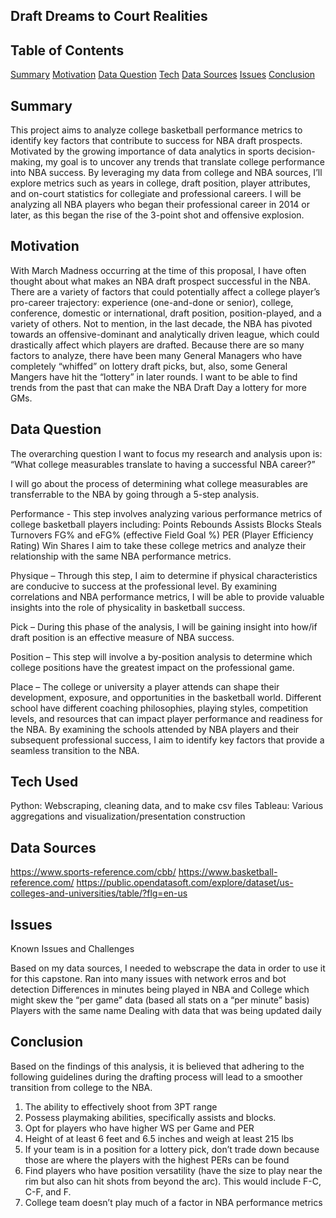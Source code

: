 ## Draft Dreams to Court Realities 

## Table of Contents 

[Summary](#summary)
[Motivation](#motivation)
[Data Question](#data-question)
[Tech](#tech-used)
[Data Sources](#data-sources)
[Issues](#issues)
[Conclusion](#conclusion)

## Summary 

This project aims to analyze college basketball performance metrics to identify key factors that contribute to success for NBA draft prospects. Motivated by the growing importance of data analytics in sports decision-making, my goal is to uncover any trends that translate college performance into NBA success. By leveraging my data from college and NBA sources, I’ll explore metrics such as years in college, draft position, player attributes, and on-court statistics for collegiate and professional careers. I will be analyzing all NBA players who began their professional career in 2014 or later, as this began the rise of the 3-point shot and offensive explosion. 

## Motivation

With March Madness occurring at the time of this proposal, I have often thought about what makes an NBA draft prospect successful in the NBA. There are a variety of factors that could potentially affect a college player’s pro-career trajectory: experience (one-and-done or senior), college, conference, domestic or international, draft position, position-played, and a variety of others. Not to mention, in the last decade, the NBA has pivoted towards an offensive-dominant and analytically driven league, which could drastically affect which players are drafted. Because there are so many factors to analyze, there have been many General Managers who have completely “whiffed” on lottery draft picks, but, also, some General Mangers have hit the “lottery” in later rounds. I want to be able to find trends from the past that can make the NBA Draft Day a lottery for more GMs. 

## Data Question
The overarching question I want to focus my research and analysis upon is:  
“What college measurables translate to having a successful NBA career?” 

I will go about the process of determining what college measurables are transferrable to the NBA by going through a 5-step analysis. 

Performance - This step involves analyzing various performance metrics of college basketball players including: 
Points 
Rebounds
Assists
Blocks
Steals
Turnovers
FG% and eFG% (effective Field Goal %)
PER (Player Efficiency Rating) 
Win Shares
I aim to take these college metrics and analyze their relationship with the same NBA performance metrics. 

Physique – Through this step, I aim to determine if physical characteristics are conducive to success at the professional level. By examining correlations and NBA performance metrics, I will be able to provide valuable insights into the role of physicality in basketball success. 

Pick – During this phase of the analysis, I will be gaining insight into how/if draft position is an effective measure of NBA success. 

Position – This step will involve a by-position analysis to determine which college positions have the greatest impact on the professional game.   

Place – The college or university a player attends can shape their development, exposure, and opportunities in the basketball world. Different school have different coaching philosophies, playing styles, competition levels, and resources that can impact player performance and readiness for the NBA. By examining the schools attended by NBA players and their subsequent professional success, I aim to identify key factors that provide a seamless transition to the NBA. 


## Tech Used
Python: Webscraping, cleaning data, and to make csv files 
Tableau: Various aggregations and visualization/presentation construction

## Data Sources

https://www.sports-reference.com/cbb/
https://www.basketball-reference.com/
https://public.opendatasoft.com/explore/dataset/us-colleges-and-universities/table/?flg=en-us

## Issues
Known Issues and Challenges

Based on my data sources, I needed to webscrape the data in order to use it for this capstone. Ran into many issues with network erros and bot detection
Differences in minutes being played in NBA and College which might skew the “per game” data (based all stats on a “per minute” basis) 
Players with the same name
Dealing with data that was being updated daily

## Conclusion

Based on the findings of this analysis, it is believed that adhering to the following guidelines during the drafting process will lead to a smoother transition from college to the NBA.
1. The ability to effectively shoot from 3PT range 
2. Possess playmaking abilities, specifically assists and blocks. 
3. Opt for players who have higher WS per Game and PER 
4. Height of at least 6 feet and 6.5 inches and weigh at least 215 lbs
5. If your team is in a position for a lottery pick, don’t trade down because those are where the players with the highest PERs can be found
6. Find players who have position versatility (have the size to play near the rim but also can hit shots from beyond the arc). This would include F-C, C-F, and F. 
7. College team doesn’t play much of a factor in NBA performance metrics



